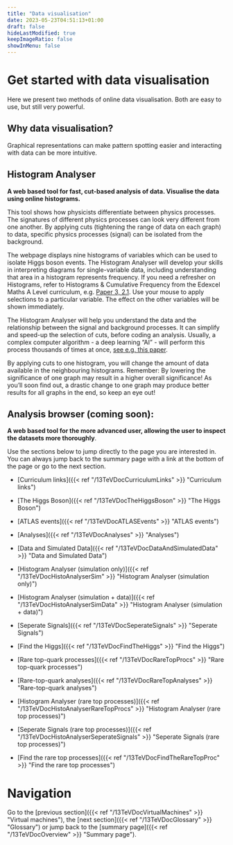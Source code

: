 ```yaml
---
title: "Data visualisation"
date: 2023-05-23T04:51:13+01:00
draft: false
hideLastModified: true
keepImageRatio: false
showInMenu: false
---
```


# Get started with data visualisation

Here we present two methods of online data visualisation.  Both are easy to use, but still very powerful.

## Why data visualisation?

Graphical representations can make pattern spotting easier and interacting with data can be more intuitive.

## Histogram Analyser

**A web based tool for fast, cut-based analysis of data. Visualise the data using online histograms.**

This tool shows how physicists differentiate between physics processes. The signatures of different physics processes can look very different from one another. By applying cuts (tightening the range of data on each graph) to data, specific physics processes (signal) can be isolated from the background.

The webpage displays nine histograms of variables which can be used to isolate Higgs boson events. The Histogram Analyser will develop your skills in interpreting diagrams for single-variable data, including understanding that area in a histogram represents frequency. If you need a refresher on Histograms, refer to Histograms & Cumulative Frequency from the Edexcel Maths A Level curriculum, e.g. [Paper 3, 2.1](https://alevelmaths.co.uk/statistics/histograms-cumulative-frequency/). Use your mouse to apply selections to a particular variable. The effect on the other variables will be shown immediately.

The Histogram Analyser will help you understand the data and the relationship between the signal and background processes. It can simplify and speed-up the selection of cuts, before coding an analysis. Usually, a complex computer algorithm - a deep learning “AI” - will perform this process thousands of times at once, [see e.g. this paper](https://arxiv.org/pdf/1806.11484.pdf).

By applying cuts to one histogram, you will change the amount of data available in the neighbouring histograms. Remember: By lowering the significance of one graph may result in a higher overall significance! As you’ll soon find out, a drastic change to one graph may produce better results for all graphs in the end, so keep an eye out!


## Analysis browser (coming soon): 

**A web based tool for the more advanced user, allowing the user to inspect the datasets more thoroughly**.

Use the sections below to jump directly to the page you are interested in. You can always jump back to the summary page with a link at the bottom of the page or go to the next section.

- [Curriculum links]({{< ref "/13TeVDocCurriculumLinks" >}} "Curriculum links")

- [The Higgs Boson]({{< ref "/13TeVDocTheHiggsBoson" >}} "The Higgs Boson")

- [ATLAS events]({{< ref "/13TeVDocATLASEvents" >}} "ATLAS events")

- [Analyses]({{< ref "/13TeVDocAnalyses" >}} "Analyses")

- [Data and Simulated Data]({{< ref "/13TeVDocDataAndSimulatedData" >}} "Data and Simulated Data")

- [Histogram Analyser (simulation only)]({{< ref "/13TeVDocHistoAnalyserSim" >}} "Histogram Analyser (simulation only)")

- [Histogram Analyser (simulation + data)]({{< ref "/13TeVDocHistoAnalyserSimData" >}} "Histogram Analyser (simulation + data)")

- [Seperate Signals]({{< ref "/13TeVDocSeperateSignals" >}} "Seperate Signals")

- [Find the Higgs]({{< ref "/13TeVDocFindTheHiggs" >}} "Find the Higgs")

- [Rare top-quark processes]({{< ref "/13TeVDocRareTopProcs" >}} "Rare top-quark processes")

- [Rare-top-quark analyses]({{< ref "/13TeVDocRareTopAnalyses" >}} "Rare-top-quark analyses")

- [Histogram Analyser (rare top processes)]({{< ref "/13TeVDocHistoAnalyserRareTopProcs" >}} "Histogram Analyser (rare top processes)")

- [Seperate Signals (rare top processes)]({{< ref "/13TeVDocHistoAnalyserSeperateSignals" >}} "Seperate Signals (rare top processes)")

- [Find the rare top processes]({{< ref "/13TeVDocFindTheRareTopProc" >}} "Find the rare top processes")

# Navigation
Go to the [previous section]({{< ref "/13TeVDocVirtualMachines" >}} "Virtual machines"), the [next section]({{< ref "/13TeVDocGlossary" >}} "Glossary") or jump back to the [summary page]({{< ref "/13TeVDocOverview" >}} "Summary page").
